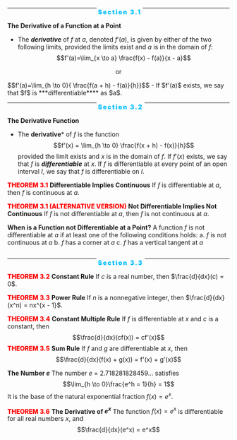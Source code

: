 
<div style='overflow: hidden; white-space: nowrap; text-align: center'><hr style='display: inline-block; width: 40%;' />    <span style="color:deepskyblue; font-weight:900; letter-spacing: 2px">Section 3.1</span>    <hr style='display: inline-block; width: 40%' /></div>

**The Derivative of a Function at a Point**
- The ***derivative*** of $f$ at $a$, denoted $f'(a)$, is given by either of the two following limits, provided the limits exist and $a$ is in the domain of $f$:
$$f'(a)=\lim_{x \to a} \frac{f(x) - f(a)}{x - a}$$
<p style="text-align: center;">or</p>
$$f'(a)=\lim_{h \to 0}{ \frac{f(a + h) - f(a)}{h}}$$
- If $f'(a)$ exists, we say that $f$ is ***differentiable**** as $a$.

<div style='overflow: hidden; white-space: nowrap; text-align: center'><hr style='display: inline-block; width: 40%;' />    <span style="color:deepskyblue; font-weight:900; letter-spacing: 2px">Section 3.2</span>    <hr style='display: inline-block; width: 40%' /></div>

**The Derivative Function**
- The **derivative*** of $f$ is the function
$$f'(x) = \lim_{h \to 0} \frac{f(x + h) - f(x)}{h}$$
	provided the limit exists and $x$ is in the domain of $f$. If $f'(x)$ exists, we say that $f$ is ***differentiable*** at $x$. If $f$ is differentiable at every point of an open interval $I$, we say that $f$ is differentiable on $I$.

<span style="color: red; font-weight: 800">THEOREM 3.1</span> **Differentiable Implies Continuous**
	If $f$ is differentiable at $a$, then $f$ is continuous at $a$.
	
<span style="color: red; font-weight: 800">THEOREM 3.1 (ALTERNATIVE VERSION)</span> **Not Differentiable Implies Not Continuous**
	If $f$ is not differentiable at $a$, then $f$ is not continuous at $a$.

**When is a Function not Differentiable at a Point?**
	A function $f$ is not differentiable at $a$ if at least one of the following conditions holds:
		a. $f$ is not continuous at $a$
		b. $f$ has a corner at $a$
		c. $f$ has a vertical tangent at $a$

<div style='overflow: hidden; white-space: nowrap; text-align: center'><hr style='display: inline-block; width: 40%;' />    <span style="color:deepskyblue; font-weight:900; letter-spacing: 2px">Section 3.3</span>    <hr style='display: inline-block; width: 40%' /></div>

<span style="color: red; font-weight: 800">THEOREM 3.2</span> **Constant Rule**
	If $c$ is a real number, then $\frac{d}{dx}(c) = 0$.

<span style="color: red; font-weight: 800">THEOREM 3.3</span> **Power Rule**
	If $n$ is a nonnegative integer, then $\frac{d}{dx}(x^n) = nx^{x - 1}$.

<span style="color: red; font-weight: 800">THEOREM 3.4</span> **Constant Multiple Rule**
	If $f$ is differentiable at $x$ and $c$ is a constant, then
$$\frac{d}{dx}(cf(x)) = cf'(x)$$
<span style="color: red; font-weight: 800">THEOREM 3.5</span> **Sum Rule**
	If $f$ and $g$ are differentiable at $x$, then
$$\frac{d}{dx}(f(x) + g(x)) = f'(x) + g'(x)$$

**The Number $e$**
	The number $e$ = 2.718281828459... satisfies
$$\lim_{h \to 0}\frac{e^h = 1}{h} = 1$$
	It is the base of the natural exponential fraction $f(x) = e^x$.

<span style="color: red; font-weight: 800">THEOREM 3.6</span> **The Derivative of $e^x$**
	The function $f(x) = e^x$ is differentiable for all real numbers $x$, and
$$\frac{d}{dx}(e^x) = e^x$$

